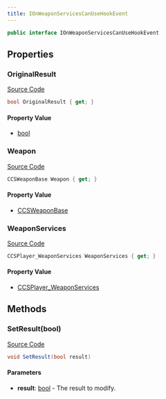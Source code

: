 ```yaml
---
title: IOnWeaponServicesCanUseHookEvent
---
```


```csharp
public interface IOnWeaponServicesCanUseHookEvent
```

## Properties

### OriginalResult

[Source Code](https://github.com/swiftly-solution/swiftlys2/blob/main/managed/src/SwiftlyS2.Shared/Modules/Events/EventParams/IOnWeaponServicesCanUseHookEvent.cs#L18)

```csharp
bool OriginalResult { get; }
```

#### Property Value

- [bool](https://learn.microsoft.com/dotnet/api/system.boolean)

### Weapon

[Source Code](https://github.com/swiftly-solution/swiftlys2/blob/main/managed/src/SwiftlyS2.Shared/Modules/Events/EventParams/IOnWeaponServicesCanUseHookEvent.cs#L14)

```csharp
CCSWeaponBase Weapon { get; }
```

#### Property Value

- [CCSWeaponBase](/docs/api/shared/schemadefinitions/ccsweaponbase)

### WeaponServices

[Source Code](https://github.com/swiftly-solution/swiftlys2/blob/main/managed/src/SwiftlyS2.Shared/Modules/Events/EventParams/IOnWeaponServicesCanUseHookEvent.cs#L10)

```csharp
CCSPlayer_WeaponServices WeaponServices { get; }
```

#### Property Value

- [CCSPlayer_WeaponServices](/docs/api/shared/schemadefinitions/ccsplayer_weaponservices)

## Methods

### SetResult(bool)

[Source Code](https://github.com/swiftly-solution/swiftlys2/blob/main/managed/src/SwiftlyS2.Shared/Modules/Events/EventParams/IOnWeaponServicesCanUseHookEvent.cs#L25)

```csharp
void SetResult(bool result)
```

#### Parameters

- **result**: [bool](https://learn.microsoft.com/dotnet/api/system.boolean) - The result to modify.

